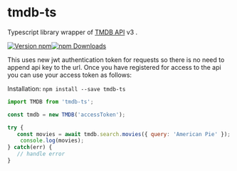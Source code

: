 # tmdb-ts


Typescript library wrapper of [TMDB API](https://developers.themoviedb.org/) v3 .


[![Version npm](https://img.shields.io/npm/v/tmdb-ts.svg?style=flat-square)](https://www.npmjs.com/package/tmdb-ts)[![npm Downloads](https://img.shields.io/npm/dm/tmdb-ts.svg?style=flat-square)](https://npmcharts.com/compare/tmdb-ts?minimal=true)

This uses new jwt authentication token for requests so there is no need to append api key to the url. 
Once you have registered for access to the api you can use your access token as follows:

Installation:
``
npm install --save tmdb-ts
``

```js
import TMDB from 'tmdb-ts';

const tmdb = new TMDB('accessToken');

try {
   const movies = await tmdb.search.movies({ query: 'American Pie' });
    console.log(movies);
} catch(err) {
   // handle error
}
```






